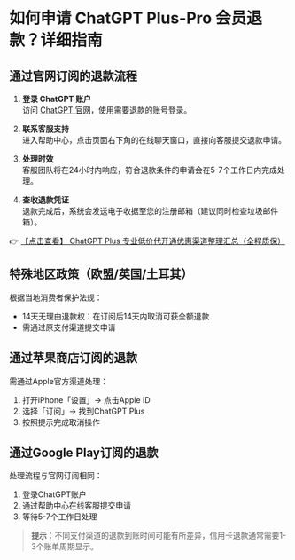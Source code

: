 # 如何申请 ChatGPT Plus-Pro 会员退款？详细指南

## 通过官网订阅的退款流程

1. **登录 ChatGPT 账户**  
   访问 [ChatGPT 官网](https://bit.ly/DaiKai)，使用需要退款的账号登录。

2. **联系客服支持**  
   进入帮助中心，点击页面右下角的在线聊天窗口，直接向客服提交退款申请。

3. **处理时效**  
   客服团队将在24小时内响应，符合退款条件的申请会在5-7个工作日内完成处理。

4. **查收退款凭证**  
   退款完成后，系统会发送电子收据至您的注册邮箱（建议同时检查垃圾邮件箱）。

👉 [【点击查看】 ChatGPT Plus 专业低价代开通优惠渠道整理汇总（全程质保）](https://bit.ly/DaiKai)

## 特殊地区政策（欧盟/英国/土耳其）
根据当地消费者保护法规：
- 14天无理由退款权：在订阅后14天内取消可获全额退款
- 需通过原支付渠道提交申请

## 通过苹果商店订阅的退款
需通过Apple官方渠道处理：
1. 打开iPhone「设置」→ 点击Apple ID
2. 选择「订阅」→ 找到ChatGPT Plus
3. 按照提示完成取消操作

## 通过Google Play订阅的退款
处理流程与官网订阅相同：
1. 登录ChatGPT账户
2. 通过帮助中心在线客服提交申请
3. 等待5-7个工作日处理

> **提示**：不同支付渠道的退款到账时间可能有所差异，信用卡退款通常需要1-3个账单周期显示。